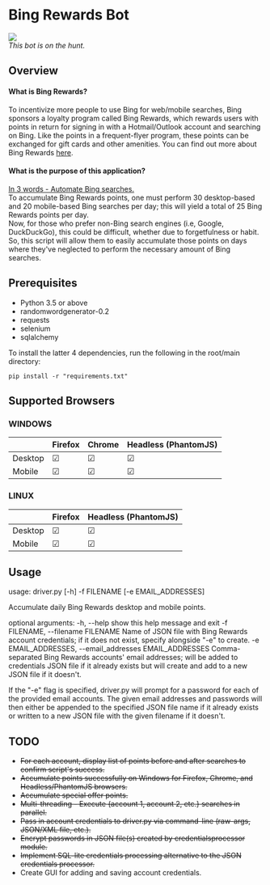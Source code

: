 # Bing Rewards Bot
<img src="http://www.casinoaffiliateprograms.com/blog/wp-content/uploads/2012/04/bingbot.jpg" />
<br><I> This bot is on the hunt. </I>

## Overview
#### What is Bing Rewards?
To incentivize more people to use Bing for web/mobile searches, Bing sponsors a loyalty program called Bing Rewards, which rewards users with points in return for signing in with a Hotmail/Outlook account and searching on Bing. Like the points in a frequent-flyer program, these points can be exchanged for gift cards and other amenities.
You can find out more about Bing Rewards <a href="http://www.bing.com/explore/rewards-g?FORM=MM0AQY&PUBL=GOOGLE&CREA=MM0AQY&ef_id=VX4fUwAAAFCA2Zp7:20150615004155:s">here</a>.

#### What is the purpose of this application?
<u>In 3 words - Automate Bing searches.</u> <br>
To accumulate Bing Rewards points, one must perform 30 desktop-based and 20 mobile-based Bing searches per day; this will yield a total of 25 Bing Rewards points per day. <br>
Now, for those who prefer non-Bing search engines (i.e, Google, DuckDuckGo), this could be difficult, whether due to forgetfulness or habit. So, this script will allow them to easily accumulate those points on days where they've neglected to perform the necessary amount of Bing searches.

## Prerequisites
* Python 3.5 or above
* randomwordgenerator-0.2
* requests
* selenium
* sqlalchemy

To install the latter 4 dependencies, run the following in the root/main directory:
```
pip install -r "requirements.txt"
```

## Supported Browsers
### WINDOWS

|         | Firefox   | Chrome    | Headless (PhantomJS) |
| ------- | --------- | --------- | -------------------- |
| Desktop | &#9745;   | &#9745;   | &#9745;              |
| Mobile  | &#9745;   | &#9745;   | &#9745;              |

### LINUX
|         | Firefox   | Headless (PhantomJS) |
| ------- | --------- | -------------------- |
| Desktop | &#9745;   | &#9745;              |
| Mobile  | &#9745;   | &#9745;              |

## Usage
usage: driver.py [-h] -f FILENAME [-e EMAIL_ADDRESSES]

Accumulate daily Bing Rewards desktop and mobile points.

optional arguments:
  -h, --help            show this help message and exit
  -f FILENAME, --filename FILENAME
                        Name of JSON file with Bing Rewards account
                        credentials; if it does not exist, specify alongside
                        "-e" to create.
  -e EMAIL_ADDRESSES, --email_addresses EMAIL_ADDRESSES
                        Comma-separated Bing Rewards accounts' email
                        addresses; will be added to credentials JSON file if
                        it already exists but will create and add to a new
                        JSON file if it doesn't.

If the "-e" flag is specified, driver.py will prompt for a password for each of the provided email accounts.
The given email addresses and passwords will then either be appended to the specified JSON file name if it already exists or written to a new JSON file with the given filename if it doesn't.

## TODO
* ~~For each account, display list of points before and after searches to confirm script's success.~~
* ~~Accumulate points successfully on Windows for Firefox, Chrome, and Headless/PhantomJS browsers.~~
* ~~Accumulate special offer points.~~
* ~~Multi-threading - Execute {account 1, account 2, etc.} searches in parallel.~~
* ~~Pass in account credentials to driver.py via command-line (raw-args, JSON/XML file, etc.).~~
* ~~Encrypt passwords in JSON file(s) created by credentialsprocessor module.~~
* ~~Implement SQL-lite credentials processing alternative to the JSON credentials processor.~~
* Create GUI for adding and saving account credentials.